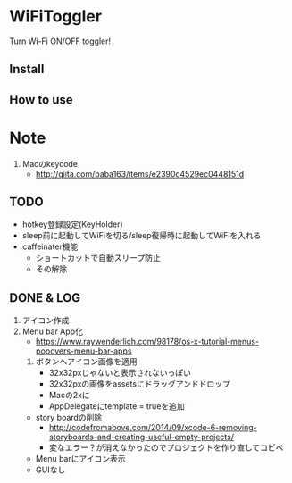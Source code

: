 # WiFiToggler

Turn Wi-Fi ON/OFF toggler!

## Install

## How to use

# Note
1. Macのkeycode
    - http://qiita.com/baba163/items/e2390c4529ec0448151d

## TODO
- hotkey登録設定(KeyHolder)
- sleep前に起動してWiFiを切る/sleep復帰時に起動してWiFiを入れる
- caffeinater機能
    - ショートカットで自動スリープ防止
    - その解除

## DONE & LOG
1. アイコン作成
1. Menu bar App化
    - https://www.raywenderlich.com/98178/os-x-tutorial-menus-popovers-menu-bar-apps
    1. ボタンへアイコン画像を適用
        - 32x32pxじゃないと表示されないっぽい
        - 32x32pxの画像をassetsにドラッグアンドドロップ
        - Macの2xに
        - AppDelegateにtemplate = trueを追加
    - story boardの削除
        - http://codefromabove.com/2014/09/xcode-6-removing-storyboards-and-creating-useful-empty-projects/
        - 変なエラー？が消えなかったのでプロジェクトを作り直してコピペ
    - Menu barにアイコン表示
    - GUIなし
